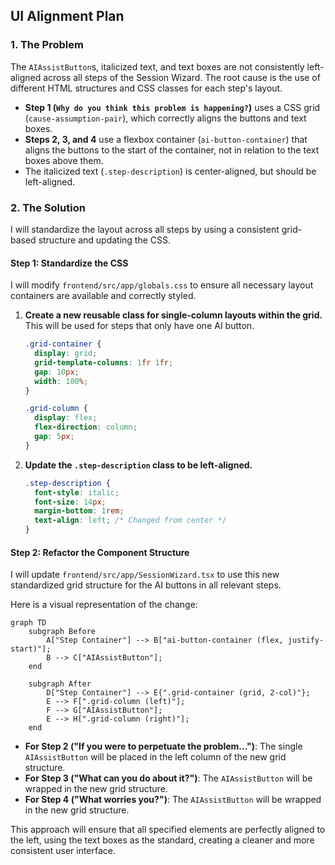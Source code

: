 ## UI Alignment Plan

### 1. The Problem

The `AIAssistButton`s, italicized text, and text boxes are not consistently left-aligned across all steps of the Session Wizard. The root cause is the use of different HTML structures and CSS classes for each step's layout.

*   **Step 1 (`Why do you think this problem is happening?`)** uses a CSS grid (`cause-assumption-pair`), which correctly aligns the buttons and text boxes.
*   **Steps 2, 3, and 4** use a flexbox container (`ai-button-container`) that aligns the buttons to the start of the container, not in relation to the text boxes above them.
*   The italicized text (`.step-description`) is center-aligned, but should be left-aligned.

### 2. The Solution

I will standardize the layout across all steps by using a consistent grid-based structure and updating the CSS.

#### Step 1: Standardize the CSS

I will modify `frontend/src/app/globals.css` to ensure all necessary layout containers are available and correctly styled.

1.  **Create a new reusable class for single-column layouts within the grid.** This will be used for steps that only have one AI button.
    ```css
    .grid-container {
      display: grid;
      grid-template-columns: 1fr 1fr;
      gap: 10px;
      width: 100%;
    }

    .grid-column {
      display: flex;
      flex-direction: column;
      gap: 5px;
    }
    ```
2.  **Update the `.step-description` class to be left-aligned.**
    ```css
    .step-description {
      font-style: italic;
      font-size: 14px;
      margin-bottom: 1rem;
      text-align: left; /* Changed from center */
    }
    ```

#### Step 2: Refactor the Component Structure

I will update `frontend/src/app/SessionWizard.tsx` to use this new standardized grid structure for the AI buttons in all relevant steps.

Here is a visual representation of the change:

```mermaid
graph TD
    subgraph Before
        A["Step Container"] --> B["ai-button-container (flex, justify-start)"];
        B --> C["AIAssistButton"];
    end

    subgraph After
        D["Step Container"] --> E{".grid-container (grid, 2-col)"};
        E --> F[".grid-column (left)"];
        F --> G["AIAssistButton"];
        E --> H[".grid-column (right)"];
    end
```

*   **For Step 2 ("If you were to perpetuate the problem...")**: The single `AIAssistButton` will be placed in the left column of the new grid structure.
*   **For Step 3 ("What can you do about it?")**: The `AIAssistButton` will be wrapped in the new grid structure.
*   **For Step 4 ("What worries you?")**: The `AIAssistButton` will be wrapped in the new grid structure.

This approach will ensure that all specified elements are perfectly aligned to the left, using the text boxes as the standard, creating a cleaner and more consistent user interface.